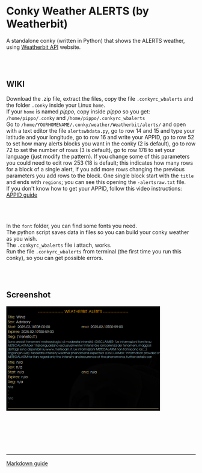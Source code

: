 # Conky Weather ALERTS (by Weatherbit)
 
A standalone conky (written in Python) that shows the ALERTS weather, using [Weatherbit API](https://weatherbit.io/) website.<br>

<br>
<br>

## **WIKI**<br>

Download the .zip file, extract the files, copy the file `.conkyrc_wbalerts` and the folder `.conky` inside your Linux `home`.<br>
If your `home` is named *pippo*, copy inside *pippo* so you get: `/home/pippo/.conky` and `/home/pippo/.conkyrc_wbalerts`<br>
Go to `/home/YOURHOMENAME/.conky/weather/Weatherbit/alerts/` and open with a text editor the file `alertswbdata.py`, go to row 14 and 15 and type your latitude and your longitude, go to row 16 and write your APPID, go to row 52 to set how many alerts blocks you want in the conky (2 is default), go to row 72 to set the number of rows (3 is default), go to row 178 to set your language (just modify the pattern). If you change some of this parameters you could need to edit row 253 (18 is default; this indicates how many rows for a block of a single alert, if you add more rows changing the previous parameters you add rows to the block. One single block start with the `title` and ends with `regions`; you can see this opening the `-alertsraw.txt` file.<br>
If you don't know how to get your APPID, follow this video instructions: [APPID guide](https://youtu.be/O0nNilsTJSM?si=Tm1P7A1MYvipxb6L&t=30)<br>
<br>                                                                                  
<br> 

In the `font` folder, you can find some fonts you need.<br>
The python script saves data in files so you can build your conky weather as you wish.<br>
The `.conkyrc_wbalerts` file i attach, works.<br>
Run the file `.conkyrc_wbalerts` from terminal (the first time you run this conky), so you can get possible errors. 




<br>
<br>

## Screenshot

![](https://github.com/TheHeadlessOfficial/weather_alertsWB/blob/main/.conky/docs/screenshot.png)<br>

<br>
<br>
<br>
<br>
<br>

---
[Markdown guide](https://docs.github.com/en/get-started/writing-on-github/getting-started-with-writing-and-formatting-on-github/basic-writing-and-formatting-syntax)

